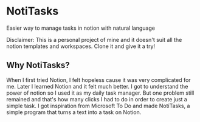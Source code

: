 # NotiTasks
Easier way to manage tasks in notion with natural language

Disclaimer: This is a personal project of mine and it doesn't suit all the notion templates and workspaces. Clone it and give it a try!

## Why NotiTasks?
When I first tried Notion, I felt hopeless cause it was very complicated for me. Later I learned Notion and it felt much better. I got to understand the power of notion so I used it as my daily task manager.
But one problem still remained and that's how many clicks I had to do in order to create just a simple task. I got inspiration from Microsoft To Do and made NotiTasks, a simple program that turns a text into a task on Notion.
